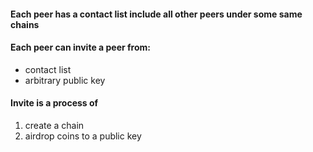#### Each peer has a contact list include all other peers under some same chains
#### Each peer can invite a peer from: 
  * contact list
  * arbitrary public key
#### Invite is a process of
  1. create a chain
  2. airdrop coins to a public key
